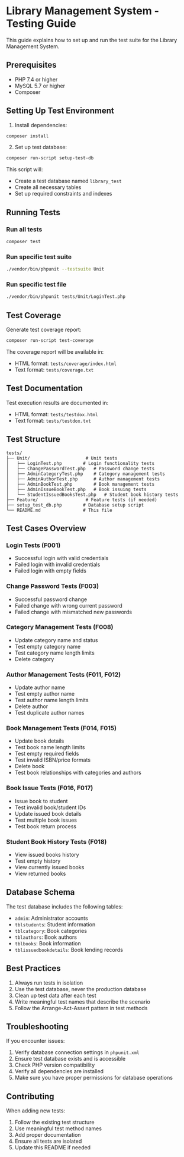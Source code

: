 # Library Management System - Testing Guide

This guide explains how to set up and run the test suite for the Library Management System.

## Prerequisites

- PHP 7.4 or higher
- MySQL 5.7 or higher
- Composer

## Setting Up Test Environment

1. Install dependencies:
```bash
composer install
```

2. Set up test database:
```bash
composer run-script setup-test-db
```

This script will:
- Create a test database named `library_test`
- Create all necessary tables
- Set up required constraints and indexes

## Running Tests

### Run all tests
```bash
composer test
```

### Run specific test suite
```bash
./vendor/bin/phpunit --testsuite Unit
```

### Run specific test file
```bash
./vendor/bin/phpunit tests/Unit/LoginTest.php
```

## Test Coverage

Generate test coverage report:
```bash
composer run-script test-coverage
```

The coverage report will be available in:
- HTML format: `tests/coverage/index.html`
- Text format: `tests/coverage.txt`

## Test Documentation

Test execution results are documented in:
- HTML format: `tests/testdox.html`
- Text format: `tests/testdox.txt`

## Test Structure

```
tests/
├── Unit/                     # Unit tests
│   ├── LoginTest.php        # Login functionality tests
│   ├── ChangePasswordTest.php   # Password change tests
│   ├── AdminCategoryTest.php    # Category management tests
│   ├── AdminAuthorTest.php      # Author management tests
│   ├── AdminBookTest.php        # Book management tests
│   ├── AdminIssueBookTest.php   # Book issuing tests
│   └── StudentIssuedBooksTest.php   # Student book history tests
├── Feature/                  # Feature tests (if needed)
├── setup_test_db.php        # Database setup script
└── README.md                # This file
```

## Test Cases Overview

### Login Tests (F001)
- Successful login with valid credentials
- Failed login with invalid credentials
- Failed login with empty fields

### Change Password Tests (F003)
- Successful password change
- Failed change with wrong current password
- Failed change with mismatched new passwords

### Category Management Tests (F008)
- Update category name and status
- Test empty category name
- Test category name length limits
- Delete category

### Author Management Tests (F011, F012)
- Update author name
- Test empty author name
- Test author name length limits
- Delete author
- Test duplicate author names

### Book Management Tests (F014, F015)
- Update book details
- Test book name length limits
- Test empty required fields
- Test invalid ISBN/price formats
- Delete book
- Test book relationships with categories and authors

### Book Issue Tests (F016, F017)
- Issue book to student
- Test invalid book/student IDs
- Update issued book details
- Test multiple book issues
- Test book return process

### Student Book History Tests (F018)
- View issued books history
- Test empty history
- View currently issued books
- View returned books

## Database Schema

The test database includes the following tables:
- `admin`: Administrator accounts
- `tblstudents`: Student information
- `tblcategory`: Book categories
- `tblauthors`: Book authors
- `tblbooks`: Book information
- `tblissuedbookdetails`: Book lending records

## Best Practices

1. Always run tests in isolation
2. Use the test database, never the production database
3. Clean up test data after each test
4. Write meaningful test names that describe the scenario
5. Follow the Arrange-Act-Assert pattern in test methods

## Troubleshooting

If you encounter issues:

1. Verify database connection settings in `phpunit.xml`
2. Ensure test database exists and is accessible
3. Check PHP version compatibility
4. Verify all dependencies are installed
5. Make sure you have proper permissions for database operations

## Contributing

When adding new tests:

1. Follow the existing test structure
2. Use meaningful test method names
3. Add proper documentation
4. Ensure all tests are isolated
5. Update this README if needed